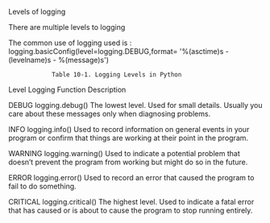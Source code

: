 Levels of logging

There are multiple levels to logging

The common use of logging used is :
logging.basicConfig(level=logging.DEBUG,format= '%(asctime)s - (levelname)s - %(message)s')

                Table 10-1. Logging Levels in Python
Level       Logging Function                Description

DEBUG       logging.debug()                 The lowest level. Used for small details. Usually you care about these messages only when diagnosing problems.

INFO        logging.info()                  Used to record information on general events in your program or confirm that things are working at their point in the program.

WARNING     logging.warning()               Used to indicate a potential problem that doesn’t prevent the program from working but might do so in the future.

ERROR       logging.error()                 Used to record an error that caused the program to fail to do something.

CRITICAL    logging.critical()              The highest level. Used to indicate a fatal error that has caused or is about to cause the program to stop running entirely.